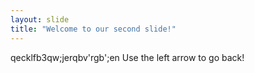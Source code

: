 ```yaml
---
layout: slide
title: "Welcome to our second slide!"
---
```

qecklfb3qw;jerqbv'rgb';en
Use the left arrow to go back!
